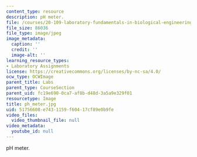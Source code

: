 ```yaml
---
content_type: resource
description: pH meter.
file: /courses/20-109-laboratory-fundamentals-in-biological-engineering-fall-2007/51756608e7431159f60417cf89e0b9fe_ph_meter.jpg
file_size: 86036
file_type: image/jpeg
image_metadata:
  caption: ''
  credit: ''
  image-alt: ''
learning_resource_types:
- Laboratory Assignments
license: https://creativecommons.org/licenses/by-nc-sa/4.0/
ocw_type: OCWImage
parent_title: Labs
parent_type: CourseSection
parent_uid: fc19e690-0ca7-af8b-d48d-3a5a9e329f01
resourcetype: Image
title: ph_meter.jpg
uid: 51756608-e743-1159-f604-17cf89e0b9fe
video_files:
  video_thumbnail_file: null
video_metadata:
  youtube_id: null
---
```

pH meter.